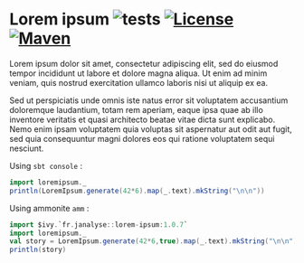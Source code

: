# Lorem ipsum ![tests][tests-workflow] [![License][licenseImg]][licenseLink] [![Maven][mavenImg]][mavenLink]

Lorem ipsum dolor sit amet, consectetur adipiscing elit,
sed do eiusmod tempor incididunt ut labore et dolore magna aliqua.
Ut enim ad minim veniam, quis nostrud exercitation ullamco laboris
nisi ut aliquip ex ea.

Sed ut perspiciatis unde omnis iste natus error sit voluptatem
accusantium doloremque laudantium, totam rem aperiam, eaque ipsa quae
ab illo inventore veritatis et quasi architecto beatae vitae dicta
sunt explicabo. Nemo enim ipsam voluptatem quia voluptas sit aspernatur
aut odit aut fugit, sed quia consequuntur magni dolores eos qui
ratione voluptatem sequi nesciunt.

Using `sbt console` :
```scala
import loremipsum._
println(LoremIpsum.generate(42*6).map(_.text).mkString("\n\n"))
```

Using ammonite `amm` :
```scala
import $ivy.`fr.janalyse::lorem-ipsum:1.0.7`
import loremipsum._
val story = LoremIpsum.generate(42*6,true).map(_.text).mkString("\n\n")
println(story)
```

[tests-workflow]: https://github.com/dacr/lorem-ipsum/actions/workflows/scala.yml/badge.svg

[mavenImg]: https://img.shields.io/maven-central/v/fr.janalyse/lorem-ipsum_3.svg
[mavenLink]: https://search.maven.org/#search%7Cga%7C1%7Cfr.janalyse.lorem-ipsum

[licenseImg]: https://img.shields.io/github/license/dacr/lorem-ipsum.svg
[licenseLink]: LICENSE
